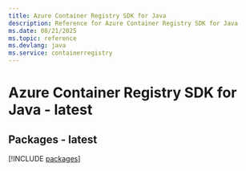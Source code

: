 ```yaml
---
title: Azure Container Registry SDK for Java
description: Reference for Azure Container Registry SDK for Java
ms.date: 08/21/2025
ms.topic: reference
ms.devlang: java
ms.service: containerregistry
---
```

# Azure Container Registry SDK for Java - latest
## Packages - latest
[!INCLUDE [packages](container-registry-index.md)]